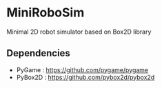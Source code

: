 # MiniRoboSim
Minimal 2D robot simulator based on Box2D library

## Dependencies
  -   PyGame : https://github.com/pygame/pygame
  -   PyBox2D : https://github.com/pybox2d/pybox2d
